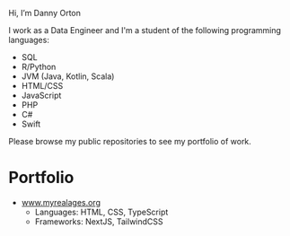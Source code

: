 Hi, I’m Danny Orton

I work as a Data Engineer and I'm a student of the following programming languages:

* SQL
* R/Python
* JVM (Java, Kotlin, Scala)
* HTML/CSS
* JavaScript
* PHP
* C#
* Swift

Please browse my public repositories to see my portfolio of work.

# Portfolio
* www.myrealages.org
  * Languages: HTML, CSS, TypeScript
  * Frameworks: NextJS, TailwindCSS
